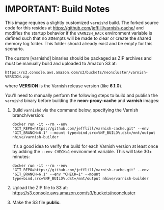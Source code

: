# IMPORTANT: Build Notes

This image requires a slightly customized `varnishd` build.  The forked source code for this resides at https://github.com/jefflill/varnish-cache/ and modifies the startup behavior if the `VARNISH_HACK` environment variable is defined such that no attempts will be made to clear or create the shared memory log folder.  This folder should already exist and be empty for this scenario.

The custom [varnishd] binaries should be packaged as ZIP archives and must be manually build and uploaded to Amazon S3 at:

    https://s3.console.aws.amazon.com/s3/buckets/neoncluster/varnish-VERSION.zip

where **VERSION** is the Varnish release version (like **6.1.0**).

You'll need to manually perform the following steps to build and publish the `varnishd` binary before building the **neon-proxy-cache** and **varnish** images:

1. Build `varnishd` via the command below, specifying the Varnish branch/version:

   `docker run -it --rm --env "GIT_REPO=https://github.com/jefflill/varnish-cache.git" --env "GIT_BRANCH=6.1" --mount type=bind,src=%NF_BUILD%,dst=/mnt/output nhive/varnish-builder`

   It's a good idea to verify the build for each Varnish version at least once by adding the `--env CHECK=1` environment variable.  This will take 30+ minutes:

   `docker run -it --rm --env "GIT_REPO=https://github.com/jefflill/varnish-cache.git" --env "GIT_BRANCH=6.1" --env "CHECK=1" --mount type=bind,src=%NF_BUILD%,dst=/mnt/output nhive/varnish-builder`

2. Upload the ZIP file to S3 at:  https://s3.console.aws.amazon.com/s3/buckets/neoncluster

3. Make the S3 file **public**.
